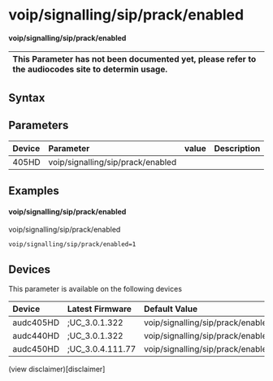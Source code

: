 ﻿---
description: voip/signalling/sip/prack/enabled
search: false
---

# voip/signalling/sip/prack/enabled

#### voip/signalling/sip/prack/enabled


| This Parameter has not been documented yet, please refer to the audiocodes site to determin usage.  | 
| :--- |

## Syntax

## Parameters
|Device|Parameter|value|Description|
|:---|:---|:---|:---|
| 405HD | voip/signalling/sip/prack/enabled |  |  |

## Examples
#### voip/signalling/sip/prack/enabled

voip/signalling/sip/prack/enabled

```
voip/signalling/sip/prack/enabled=1
```

## Devices
This parameter is available on the following devices

| Device | Latest Firmware | Default Value |
|:---|:---|:---|
| audc405HD | ;UC_3.0.1.322 | voip/signalling/sip/prack/enabled=1 
| audc440HD | ;UC_3.0.1.322 | voip/signalling/sip/prack/enabled=1 
| audc450HD | ;UC_3.0.4.111.77 | voip/signalling/sip/prack/enabled=1 

(view disclaimer)[disclaimer]
